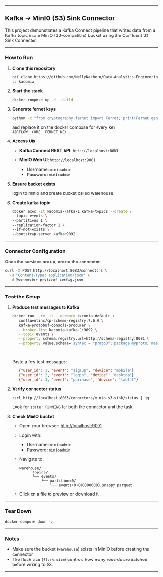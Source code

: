 
---

##  Kafka → MinIO (S3) Sink Connector

This project demonstrates a Kafka Connect pipeline that writes data from a Kafka topic into a MinIO (S3-compatible) bucket using the Confluent S3 Sink Connector.

---

###  How to Run

1. **Clone this repository**

   ```bash
   git clone https://github.com/NellyNakhero/Data-Analytics-Engineering.git
   cd kacomia
   ```

2. **Start the stack**

   ```bash
   docker-compose up -d --build
   ```

3. **Generate fernet keys**

    ```bash
   python -c "from cryptography.fernet import Fernet; print(Fernet.generate_key().decode())"
    ```
   
    and replace it on the docker compose for every key `AIRFLOW__CORE__FERNET_KEY`

4. **Access UIs**

    * **Kafka Connect REST API**: `http://localhost:8083`
    * **MinIO Web UI**: `http://localhost:9001`

        * Username: `minioadmin`
        * Password: `minioadmin`

5. **Ensure bucket exists**

   login to minio and create bucket called warehouse

6. **Create kafka topic**

    ```bash
   docker exec -it kacomia-kafka-1 kafka-topics --create \
    --topic events \
    --partitions 1 \
    --replication-factor 1 \
    --if-not-exists \
    --bootstrap-server kafka:9092
    ```


---

###  Connector Configuration

Once the services are up, create the connector:

```bash
curl -X POST http://localhost:8083/connectors \
  -H "Content-Type: application/json" \
  -d @connector-protobuf-config.json
```

---

###  Test the Setup

1. **Produce test messages to Kafka**

   ```bash
   docker run --rm -it --network kacomia_default \
      confluentinc/cp-schema-registry:7.6.0 \
      kafka-protobuf-console-producer \
      --broker-list kacomia-kafka-1:9092 \
      --topic events \
      --property schema.registry.url=http://schema-registry:8081 \
      --property value.schema='syntax = "proto3"; package myproto; message Event { int32 user_id = 1; string event = 2; string device = 3; }'
      
      
   ```

   Paste a few test messages:

   ```json
      {"user_id": 1, "event": "signup", "device": "mobile"}
      {"user_id": 2, "event": "login", "device": "desktop"}
      {"user_id": 3, "event": "purchase", "device": "tablet"}
   ```

2. **Verify connector status**

   ```bash
   curl http://localhost:8083/connectors/minio-s3-sink/status | jq
   ```

   Look for `state: RUNNING` for both the connector and the task.

3. **Check MinIO bucket**

    * Open your browser: [http://localhost:9001](http://localhost:9001)
    * Login with:

        * Username: `minioadmin`
        * Password: `minioadmin`
    * Navigate to:

      ```
      warehouse/
        └── topics/
            └── events/
                └── partition=0/
                    └── events+0+0000000000.snappy.parquet
      ```
    * Click on a file to preview or download it.

---

###  Tear Down

```bash
docker-compose down -v
```

---

###  Notes

* Make sure the bucket (`warehouse`) exists in MinIO before creating the connector.
* The flush size (`flush.size`) controls how many records are batched before writing to S3.

---

